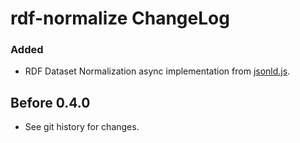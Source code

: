 # rdf-normalize ChangeLog

### Added
- RDF Dataset Normalization async implementation from [jsonld.js][].

## Before 0.4.0

- See git history for changes.

[jsonld.js]: https://github.com/digitalbazaar/jsonld.js
